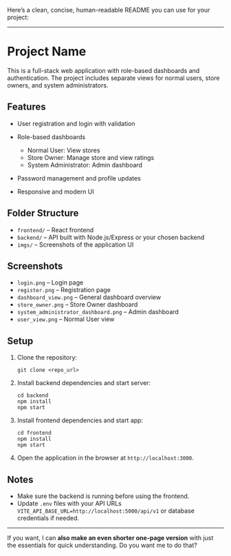 Here’s a clean, concise, human-readable README you can use for your project:

---

# Project Name

This is a full-stack web application with role-based dashboards and authentication. The project includes separate views for normal users, store owners, and system administrators.

## Features

* User registration and login with validation
* Role-based dashboards

  * Normal User: View stores
  * Store Owner: Manage store and view ratings
  * System Administrator: Admin dashboard
* Password management and profile updates
* Responsive and modern UI

## Folder Structure

* `frontend/` – React frontend
* `backend/` – API built with Node.js/Express or your chosen backend
* `imgs/` – Screenshots of the application UI

## Screenshots

* `login.png` – Login page
* `register.png` – Registration page
* `dashboard_view.png` – General dashboard overview
* `store_owner.png` – Store Owner dashboard
* `system_administrator_dashboard.png` – Admin dashboard
* `user_view.png` – Normal User view

## Setup

1. Clone the repository:

   ```
   git clone <repo_url>
   ```
2. Install backend dependencies and start server:

   ```
   cd backend
   npm install
   npm start
   ```
3. Install frontend dependencies and start app:

   ```
   cd frontend
   npm install
   npm start
   ```
4. Open the application in the browser at `http://localhost:3000`.

## Notes

* Make sure the backend is running before using the frontend.
* Update `.env` files with your API URLs `VITE_API_BASE_URL=http://localhost:5000/api/v1` or database credentials if needed.

---

If you want, I can **also make an even shorter one-page version** with just the essentials for quick understanding. Do you want me to do that?
